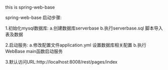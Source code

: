 this is  spring-web-base

spring-web-base 启动步骤:

1.初始化mysql数据库:
  a.创建数据库serverbase
  b.执行serverbase.sql 脚本导入表及数据

2.启动服务:
  a.修改配置文件application.yml 设置数据库相关配置
  b.执行WebBase main函数启动服务

3.默认访问URL:http://localhost:8008/rest/pages/index